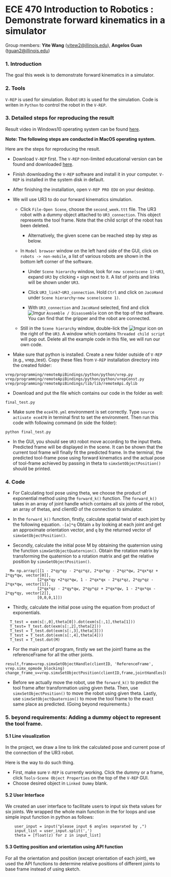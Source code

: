 # ECE 470 Introduction to Robotics : Demonstrate forward kinematics in a simulator

 Group members: **Yite Wang** (yitew2@illinois.edu), **Angelos Guan** (tguan2@illinois.edu)

### 1. Introduction

The goal this week is to demonstrate forward kinematics in a simulator.


### 2. Tools

`V-REP` is used for simulation. Robot `UR3` is used for the simulation. Code is writen in `Python` to control the robot in the `V-REP`.


### 3. Detailed steps for reproducing the result

Result video in Windows10 operating system can be found [here](https://youtu.be/VC3IMedB2OE).

**Note: The following steps are conducted in MacOS operating system.**

Here are the steps for reproducing the result.

- Download `V-REP` first. The `V-REP` non-limited educational version can be found and downloaded [here](http://www.coppeliarobotics.com/downloads.html).

- Finish downloading the `V-REP` software and install it in your computer. `V-REP` is installed in the system disk in default.

- After finishing the installation, open `V-REP PRO EDU` on your desktop.

- We will use UR3 to do our forward kinematics simulation.

  - Click `File-Open Scene`, choose the `second_week.ttt` file. The UR3 robot with a dummy object attached to `UR3_connection`. This object represents the tool frame. Note that the child script of the robot has been deleted.

	- Alternatively, the given scene can be reached step by step as below.

   - In `Model browser` window on the left hand side of the GUI, click on `robots -> non-mobile`, a list of various robots are shown in the bottom left corner of the software.

	 - Under `Scene hierarchy` window, look for `new scene(scene 1)`-`UR3`, expand `UR3` by clicking `+` sign next to it. A list of joints and links will be shown under `UR3`.

	 - Click `UR3_link7`-`UR3_connection`. Hold `Ctrl` and click on `JacoHand` under `Scene hierarchy`-`new scene(scene 1)`.

	 - With `UR3_connection` and `JacoHand` selected, find and click ![Imgur](https://i.imgur.com/xdPXhvu.png) `Assemble / Disassemble` icon on the top of the software. You can find that the gripper and the robot are connected.

   - Still in the `Scene hierarchy` window, double-lick the ![Imgur](https://i.imgur.com/xIkoL8n.png) icon on the right of the `UR3`. A window which contains `Threaded child script` will pop out. Delete all the example code in this file, we will run our own code.

- Make sure that python is installed. Create a new folder outside of `V-REP` (e.g., vrep_test). Copy these files from `V-REP` installation directory into the created folder:
```
vrep/programming/remoteApiBindings/python/python/vrep.py
vrep/programming/remoteApiBindings/python/python/vrepConst.py
vrep/programming/remoteApiBindings/lib/lib/remoteApi.dylib
```

- Download and put the file which contains our code in the folder as well:
```
final_test.py
```
- Make sure the `ece470.yml` environment is set correctly. Type `source activate ece470` in terminal first to set the environment. Then run this code with following command (in side the folder):
```
python final_test.py
```
- In the GUI, you should see `UR3` robot move according to the input theta. Predicted frame will be displayed in the scene. It can be shown that the current tool frame will finally fit the predicted frame. In the terminal, the predicted tool-frame pose using forward kinematics and the actual pose of tool-frame achieved by passing in theta to `simxSetObjectPosition()` should be printed.


### 4. Code

- For Calculating tool pose using theta, we choose the product of exponential method using the `forward_k()` function. The `forward_k()` takes in an array of joint handle which contains all six joints of the robot, an array of thetas, and clientID of the connection to simulator.

- In the `forward_k()` function, firstly, calculate spatial twist of each joint by the following equation.
`-[a]*q`
Obtain `a` by looking at each joint and get an approximate orientation vector, and `q` by the returned vector of `simxGetObjectPosition()`.

- Secondly, calculate the initial pose M by obtaining the quaternion using the function `simxGetObjectQuaternion()`. Obtain the rotation matrix by transforming the quaternion to a rotation matrix and get the relative position by `simxGetObjectPosition()`.

```
  M= np.array([[1 - 2*qy*qy - 2*qz*qz, 2*qx*qy - 2*qz*qw, 2*qx*qz + 2*qy*qw, vector[0]],
              [2*qx*qy +2*qz*qw, 1 - 2*qx*qx - 2*qz*qz, 2*qy*qz - 2*qx*qw, vector[1]],
              [2*qx*qz - 2*qy*qw, 2*qy*qz + 2*qx*qw, 1 - 2*qx*qx - 2*qy*qy, vector[2]],
              [0,0,0,1]])
```

- Thirdly, calculate the initial pose using the equation from product of exponentials.

```
  T_test = exm(s[:,0],theta[0]).dot(exm(s[:,1],theta[1]))
  T_test= T_test.dot(exm(s[:,2],theta[2]))
  T_test = T_test.dot(exm(s[:,3],theta[3]))
  T_test = T_test.dot(exm(s[:,4],theta[4]))
  T_test = T_test.dot(M)
```

- For the main part of program, firstly we set the joint1 frame as the referenceFrame for all the other joints.

```
result,frame=vrep.simxGetObjectHandle(clientID, 'ReferenceFrame', vrep.simx_opmode_blocking)
change_frame_v=vrep.simxSetObjectPosition(clientID,frame,jointHandles[0],coordinate,vrep.simx_opmode_oneshot)
```

- Before we actually move the robot, use the `forward_k()` to predict the tool frame after transformation using given theta.
Then, use `simxSetObjectPosition()` to move the robot using given theta.
Lastly, use `simxSetObjectQuaternion()` to move the tool frame to the exact same place as predicted. (Going beyond requirements.)

### 5. beyond requirements: Adding a dummy object to represent the tool frame.

#### 5.1 Line visualization
In the project, we draw a line to link the calculated pose and current pose of the connection of the UR3 robot.

Here is the way to do such thing.
- First, make sure `V-REP` is currently working. Click the dummy or a frame, click `Tools`-`Scene Object Properties` on the top of the `V-REP` GUI.
- Choose desired object in `Linked Dummy` blank.

#### 5.2 User Interface

We created an user interface to facilitate users to input six theta values for six joints. We wrapped the whole main function in the for loops and use simple input function in python as follows:
```
    user_input = input("please input 6 angles separated by ,")
    input_list = user_input.split(',')
    theta = [float(z) for z in input_list]

```

#### 5.3 Getting position and orientation using API function

For all the orientation and position (except orientation of each joint), we used the API functions to determine relative positions of different joints to base frame instead of using sketch.
